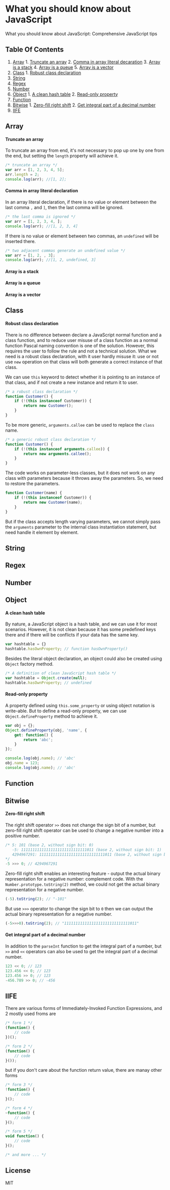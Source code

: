 # What you should know about JavaScript
What you should know about JavaScript: Comprehensive JavaScript tips

## Table Of Contents
  1. [Array](#array)
    1. [Truncate an array](#truncate-an-array)
    2. [Comma in array literal decaration](#comma-in-array-literal-declaration)
    3. [Array is a stack](#array-is-a-stack)
    4. [Array is a queue](#array-is-a-queue)
    5. [Array is a vector](#array-is-a-vector)
  2. [Class](#class)
    1. [Robust class declaration](#robust-class-declaration)
  3. [String](#string)
  4. [Regex](#regex)
  5. [Number](#number)
  6. [Object](#object)
    1. [A clean hash table](#a-clean-hash-table)
    2. [Read-only property](#read-only-property)
  7. [Function](#function)
  8. [Bitwise](#bitwise)
    1. [Zero-fill right shift](#zero-fill-right-shift)
    2. [Get integral part of a decimal number](#get-integral-part-of-a-decimal-number)
  9. [IIFE](#iife)
  
## Array
#### Truncate an array
To truncate an array from end, it's not necessary to pop up one by one from the end, but setting the `length` property will achieve it.
```javascript
/* truncate an array */
var arr = [1, 2, 3, 4, 5];
arr.length = 2;
console.log(arr); //[1, 2];
``` 
#### Comma in array literal declaration
In an array literal declaration, if there is no value or element between the last comma `,` and `]`, then the last comma will be ignored.
```javascript
/* the last comma is ignored */
var arr = [1, 2, 3, 4, ];
console.log(arr); //[1, 2, 3, 4]
```
If there is no value or element between two commas, an `undefined` will be inserted there.
```javascript
/* two adjacent commas generate an undefined value */
var arr = [1, 2, , 3];
console.log(arr); //[1, 2, undefined, 3]
```

#### Array is a stack
#### Array is a queue
#### Array is a vector

## Class
#### Robust class declaration
There is no difference between declare a JavaScript normal function and a class function, and to reduce user misuse of a class function as a normal function Pascal naming convention is one of the solution. However, this requires the user to follow the rule and not a technical solution. What we need is a robust class declaration, with it user hardly misuse it: use or not use `new` operation on that class will both generate a correct instance of that class.

We can use `this` keyword to detect whether it is pointing to an instance of that class, and if not create a new instance and return it to user.
```javascript
/* a robust class declaration */
function Customer() {
    if (!(this instanceof Customer)) {
        return new Customer();
    }
}
```

To be more generic, `arguments.callee` can be used to replace the `class` name.
```javascript
/* a generic robust class declaration */
function Customer() {
    if (!(this instanceof arguments.callee)) {
        return new arguments.callee();
    }
}
```

The code works on parameter-less classes, but it does not work on any class with parameters because it throws away the parameters. So, we need to restore the parameters.
```javascript
function Customer(name) {
    if (!(this instanceof Customer)) {
        return new Customer(name);
    }
}
```

But if the class accepts length varying parameters, we cannot simply pass the `arguments` parameter to the internal class instantiation statement, but need handle it element by element.

## String
## Regex
## Number
## Object
#### A clean hash table
By nature, a JavaScript object is a hash table, and we can use it for most scenarios. However, it is not clean because it has some predefined keys there and if there will be conflicts if your data has the same key.
```javascript
var hashtable = {}
hashtable.hasOwnProperty; // function hasOwnProperty()
```
Besides the literal object declaration, an object could also be created using `Object` factory method.
```javascript
/* A definition of clean JavaScript hash table */
var hashtable = Object.create(null);
hashtable.hasOwnProperty; // undefined
```

#### Read-only property
A property defined using `this.some_property` or using object notation is write-able. But to define a read-only property, we can use `Object.defineProperty` method to achieve it.
```javascript
var obj = {};
Object.defineProperty(obj, 'name', {
    get: function() {
        return 'abc';
    }
});

console.log(obj.name); // 'abc'
obj.name = 123;
console.log(obj.name); // 'abc'
```

## Function


## Bitwise
#### Zero-fill right shift
The right shift operator `>>` does not change the sign bit of a number, but zero-fill right shift operator can be used to change a negative number into a positive number.
```javascript
/* 5: 101 (base 2, without sign bit: 0)
   -5: 11111111111111111111111111111011 (base 2, without sign bit: 1)
   4294967291: 11111111111111111111111111111011 (base 2, without sign bit: 0
*/
-5 >>> 0; // 4294967291
```
Zero-fill right shift enables an interesting feature - output the actual binary representation for a negative number: complement code. With the `Number.prototype.toString(2)` method, we could not get the actual binary representation for a negative number.
```javascript
(-5).toString(2); // "-101"
```
But use `>>>` operator to change the sign bit to `0` then we can output the actual binary representation for a negative number.
```javascript
(-5>>>0).toString(2); // "11111111111111111111111111111011"
```

#### Get integral part of a decimal number
In addition to the `parseInt` function to get the integral part of a number, but `>>` and `<<` operators can also be used to get the integral part of a decimal number.
```javascript
123 << 0; // 123
123.456 << 0; // 123
123.456 >> 0; // 123
-456.789 >> 0; // -456
```
## IIFE
There are various forms of Immediately-Invoked Function Expressions, and 2 mostly used froms are
```javascript
/* form 1 */
(function() {
    // code
})();

/* form 2 */
(function() {
    // code
}());
```
but if you don't care about the function return value, there are manay other forms
```javascript
/* form 3 */
!function() {
    // code
}();

/* form 4 */
~function() {
    // code
}();

/* form 5 */
void function() {
    // code
}();

/* and more ... */
```
## License
MIT
